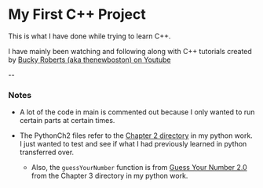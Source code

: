 # My First C++ Project

This is what I have done while trying to learn C++.

I have mainly been watching and following along with C++ tutorials created by [Bucky Roberts (aka thenewboston) on Youtube](https://www.youtube.com/playlist?list=PLAE85DE8440AA6B83 "thenewboston's C++ Programming Playlist")

--

### Notes

* A lot of the code in main is commented out because I only wanted to run certain parts at certain times.

* The PythonCh2 files refer to the [Chapter 2 directory](https://github.com/tasharnvb/python-projects/tree/master/Python%20Programming%20Book/Chapter%202) in my python work. I just wanted to test and see if what I had previously learned in python transferred over.
    * Also, the `guessYourNumber` function is from [Guess Your Number 2.0](https://github.com/tasharnvb/python-projects/blob/master/Python%20Programming%20Book/Chapter%203/Guess%20Your%20Number%202.0.py) from the Chapter 3 directory in my python work.
